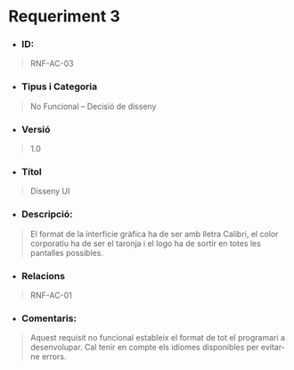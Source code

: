 # **Requeriment 3**

- ### **ID:**
> RNF-AC-03

- ### **Tipus i Categoria**
> No Funcional – Decisió de disseny

- ### **Versió** 
> 1.0

- ### **Títol**
> Disseny UI

- ### **Descripció:** 
> El format de la interfície gràfica ha de ser amb lletra Calibri, el color corporatiu ha de ser el taronja i el logo ha de sortir en totes les pantalles possibles.

- ### **Relacions** 
> RNF-AC-01

- ### **Comentaris:** 
> Aquest requisit no funcional estableix el format de tot el programari a desenvolupar. Cal tenir en compte els idiomes disponibles per evitar-ne errors.
